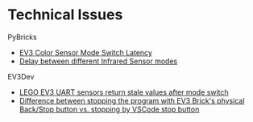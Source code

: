 # Technical Issues

PyBricks
- [EV3 Color Sensor Mode Switch Latency](https://github.com/pybricks/support/issues/14)
- [Delay between different Infrared Sensor modes](https://github.com/pybricks/support/issues/62)

EV3Dev
- [LEGO EV3 UART sensors return stale values after mode switch](https://github.com/ev3dev/ev3dev/issues/1401)
- [Difference between stopping the program with EV3 Brick's physical Back/Stop button vs. stopping by VSCode stop button](https://github.com/ev3dev/vscode-ev3dev-browser/issues/103)
